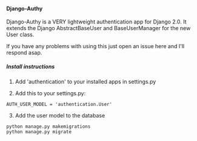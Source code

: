 #### Django-Authy 

Django-Authy is a VERY lightweight authentication app for Django 2.0.
It extends the Django AbstractBaseUser and BaseUserManager for the new User class.

If you have any problems with using this just open an issue here and I'll respond asap. 


##### Install instructions 

   1. Add 'authentication' to your installed apps in settings.py
   
   2. Add this to your settings.py:
   
   ```
   AUTH_USER_MODEL = 'authentication.User'
   ```
   3. Add the user model to the database
   
    
    python manage.py makemigrations
    python manage.py migrate
   
    

